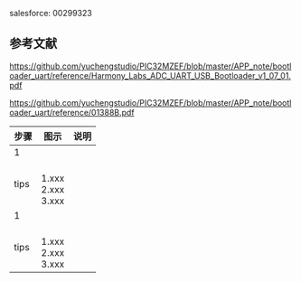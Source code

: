 
 salesforce: 00299323
## 参考文献
https://github.com/yuchengstudio/PIC32MZEF/blob/master/APP_note/bootloader_uart/reference/Harmony_Labs_ADC_UART_USB_Bootloader_v1_07_01.pdf

https://github.com/yuchengstudio/PIC32MZEF/blob/master/APP_note/bootloader_uart/reference/01388B.pdf

 | 步骤 | 图示 | 说明 |
 | --- | ----- | ----- | 
 | 1 |  |  | 
 | tips | <br/>1.xxx <br/>2.xxx <br/>3.xxx | | 
 | 1 |  |  | 
 | tips | <br/>1.xxx <br/>2.xxx <br/>3.xxx | | 
